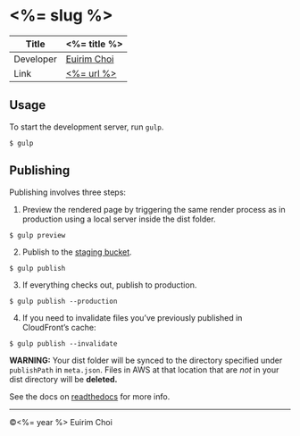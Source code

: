 # <%= slug %>

| Title | <%= title %> |
|-|-|
| Developer    | [Euirim Choi](euirim@gmail.com) |
| Link | [<%= url %>](<%= url %>) |

## Usage
To start the development server, run `gulp`.
```
$ gulp
```

## Publishing
Publishing involves three steps:
1. Preview the rendered page by triggering the same render process as in production using a local server inside the dist folder.
```
$ gulp preview
```

2. Publish to the [staging bucket](<%= urlStaging %>).
``` 
$ gulp publish
```

3. If everything checks out, publish to production. 
```
$ gulp publish --production
```

4. If you need to invalidate files you’ve previously published in CloudFront’s cache:
```
$ gulp publish --invalidate
```

**WARNING:** Your dist folder will be synced to the directory specified under `publishPath` in `meta.json`. Files in AWS at that location that are *not* in your dist directory will be **deleted.**

See the docs on [readthedocs](https://generator-politico-interactives.readthedocs.io/en/latest/) for more info.

---

©<%= year %> Euirim Choi